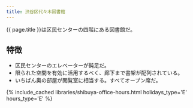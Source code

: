 ```yaml
---
title: 渋谷区代々木図書館
---
```


{{ page.title }}は区民センターの四階にある図書館だ。

## 特徴

* 区民センターのエレベーターが鈍足だ。
* 限られた空間を有効に活用するべく、廊下まで書架が配列されている。
* いちばん奥の部屋が閲覧室に相当する。すべてオープン席だ。

{% include_cached libraries/shibuya-office-hours.html holidays_type='E' hours_type='E' %}
